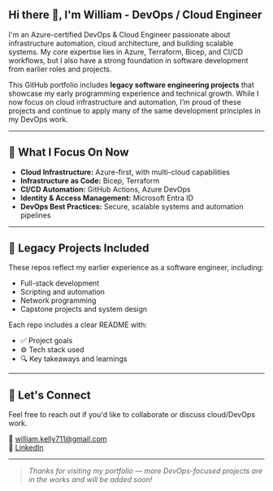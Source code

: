 ## Hi there 👋, I'm William - DevOps / Cloud Engineer

I'm an Azure-certified DevOps & Cloud Engineer passionate about infrastructure automation, cloud architecture, and building scalable systems. My core expertise lies in Azure, Terraform, Bicep, and CI/CD workflows, but I also have a strong foundation in software development from earlier roles and projects.

This GitHub portfolio includes **legacy software engineering projects** that showcase my early programming experience and technical growth. While I now focus on cloud infrastructure and automation, I’m proud of these projects and continue to apply many of the same development principles in my DevOps work.

---

## 💼 What I Focus On Now

- **Cloud Infrastructure:** Azure-first, with multi-cloud capabilities
- **Infrastructure as Code:** Bicep, Terraform
- **CI/CD Automation:** GitHub Actions, Azure DevOps
- **Identity & Access Management:** Microsoft Entra ID
- **DevOps Best Practices:** Secure, scalable systems and automation pipelines

---

## 🧠 Legacy Projects Included

These repos reflect my earlier experience as a software engineer, including:

- Full-stack development
- Scripting and automation
- Network programming
- Capstone projects and system design

Each repo includes a clear README with:
- ✅ Project goals
- ⚙️ Tech stack used
- 🔍 Key takeaways and learnings

---

## 🔗 Let's Connect

Feel free to reach out if you'd like to collaborate or discuss cloud/DevOps work.

📧 william.kelly711@gmail.com  
🔗 [LinkedIn](https://www.linkedin.com/in/william-kelly-0137ba1a7)

---

> *Thanks for visiting my portfolio — more DevOps-focused projects are in the works and will be added soon!*


<!--
**williamkelly3/williamkelly3** is a ✨ _special_ ✨ repository because its `README.md` (this file) appears on your GitHub profile.

Here are some ideas to get you started:

- 🔭 I’m currently working on ...
- 🌱 I’m currently learning ...
- 👯 I’m looking to collaborate on ...
- 🤔 I’m looking for help with ...
- 💬 Ask me about ...
- 📫 How to reach me: ...
- 😄 Pronouns: ...
- ⚡ Fun fact: ...
-->

